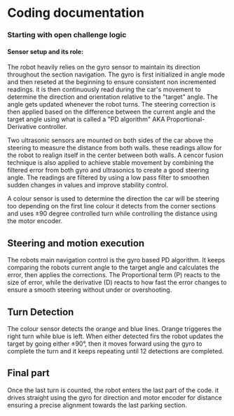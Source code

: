# Coding documentation
### Starting with open challenge logic
#### Sensor setup and its role:
The robot heavily relies on the gyro sensor to maintain its direction throughout the section navigation. The gyro is first initialized in angle mode and then reseted at the beginning to ensure consistent non incremented readings. it is then continuously read during the car's movement to determine the direction and orientation relative to the "target" angle. The angle gets updated whenever the robot turns. The steering correction is then applied based on the difference between the current angle and the target angle using what is called a "PD algorithm" AKA Proportional-Derivative controller.

Two ultrasonic sensors are mounted on both sides of the car above the steering to measure the distance from both walls. these readings allow for the robot to realign itself in the center between both walls. A cencor fusion technique is also applied to achieve stable movement by combining the filtered error from both gyro and ultrasonics to create a good steering angle. The readings are filtered by using a low pass filter to smoothen sudden changes in values and improve stability control.

A colour sensor is used to determine the direction the car will be steering too depending on the first line colour it detects from the corner sections and uses ±90 degree controlled turn while controlling the distance using the motor encoder.

## Steering and motion execution

The robots main navigation control is the gyro based PD algorithm. It keeps comparing the robots current angle to the target angle and calculates the error, then applies the corrections. The Proportional term (P) reacts to the size of error, while the derivative (D) reacts to how fast the error changes to ensure a smooth steering without under or overshooting.

## Turn Detection

The colour sensor detects the orange and blue lines. Orange triggeres the right turn while blue is left. When either detected firs the robot updates the target by going either ±90°, then it moves forward using the gyro to complete the turn and it keeps repeating until 12 detections are completed.

## Final part

Once the last turn is counted, the robot enters the last part of the code. it drives straight using the gyro for direction and motor encoder for distance ensuring a precise alignment towards the last parking section.


